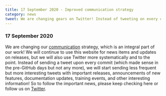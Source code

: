 ```yaml
---
title: 17 September 2020 - Improved communication strategy
category: news
tweet: We are changing gears on Twitter! Instead of tweeting on every commit, we'll send less frequent but more interesting tweets about important releases, new features, and other contributions! Make sure to check https://github.com/fieldtrip & http://www.fieldtriptoolbox.org/discussion_list.
---
```


### 17 September 2020

We are changing our [communication](/development/guideline/communication) strategy, which is an integral part of our work! We will continue to use this website for news items and updates on releases, but we will also use Twitter more systematically and to the point. Instead of sending a tweet upon every commit (which made sense in the pre-GitHub days but not any more), we will start sending less frequent but more interesting tweets with important releases, announcements of new features, documentation updates, training events, and other interesting information! So to follow the important news, please keep checking here or follow us on [Twitter](https://twitter.com/fieldtriptoolbx).
